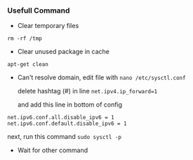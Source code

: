 ### Usefull Command
- Clear temporary files
```
rm -rf /tmp
```
- Clear unused package in cache
```
apt-get clean
```
- Can't resolve domain, edit file with `nano /etc/sysctl.conf`

  delete hashtag (#) in line `net.ipv4.ip_forward=1`
  
  and add this line in bottom of config
```
net.ipv6.conf.all.disable_ipv6 = 1
net.ipv6.conf.default.disable_ipv6 = 1
```
  next, run this command `sudo sysctl -p`

- Wait for other command
